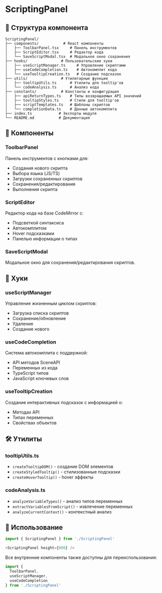 # ScriptingPanel

## 📁 Структура компонента

```
ScriptingPanel/
├── components/           # React компоненты
│   ├── ToolbarPanel.tsx     # Панель инструментов
│   ├── ScriptEditor.tsx     # Редактор кода
│   └── SaveScriptModal.tsx  # Модальное окно сохранения
├── hooks/               # Пользовательские хуки
│   ├── useScriptManager.ts     # Управление скриптами
│   ├── useCodeCompletion.ts    # Автокомплит кода
│   └── useTooltipCreation.ts   # Создание подсказок
├── utils/               # Утилитарные функции
│   ├── tooltipUtils.ts      # Утилиты для tooltip'ов
│   └── codeAnalysis.ts      # Анализ кода
├── constants/           # Константы и конфигурация
│   ├── apiReturnTypes.ts    # Типы возвращаемых API значений
│   ├── tooltipStyles.ts     # Стили для tooltip'ов
│   ├── scriptTemplates.ts   # Шаблоны скриптов
│   └── completionData.ts    # Данные автокомплита
├── index.ts            # Экспорты модуля
└── README.md           # Документация
```

## 🔧 Компоненты

### ToolbarPanel
Панель инструментов с кнопками для:
- Создания нового скрипта
- Выбора языка (JS/TS)  
- Загрузки сохраненных скриптов
- Сохранения/редактирования
- Выполнения скрипта

### ScriptEditor
Редактор кода на базе CodeMirror с:
- Подсветкой синтаксиса
- Автокомплитом
- Hover подсказками
- Панелью информации о типах

### SaveScriptModal
Модальное окно для сохранения/редактирования скриптов.

## 🎣 Хуки

### useScriptManager
Управление жизненным циклом скриптов:
- Загрузка списка скриптов
- Сохранение/обновление
- Удаление
- Создание нового

### useCodeCompletion
Система автокомплита с поддержкой:
- API методов SceneAPI
- Переменных из кода
- TypeScript типов
- JavaScript ключевых слов

### useTooltipCreation
Создание интерактивных подсказок с информацией о:
- Методах API
- Типах переменных
- Свойствах объектов

## 🛠️ Утилиты

### tooltipUtils.ts
- `createTooltipDOM()` - создание DOM элементов
- `createStyledTooltip()` - стилизованные подсказки
- `createHoverTooltip()` - hover эффекты

### codeAnalysis.ts
- `analyzeVariableTypes()` - анализ типов переменных
- `extractVariablesFromScript()` - извлечение переменных
- `analyzeCurrentContext()` - контекстный анализ



## 🚀 Использование

```typescript
import { ScriptingPanel } from './ScriptingPanel'

<ScriptingPanel height={800} />
```

Все внутренние компоненты также доступны для переиспользования:

```typescript
import { 
  ToolbarPanel, 
  useScriptManager, 
  useCodeCompletion 
} from './ScriptingPanel'
```